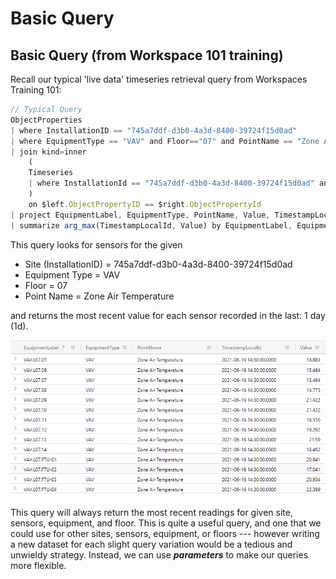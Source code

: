 # Basic Query

## Basic Query \(from Workspace 101 training\)

Recall our typical 'live data' timeseries retrieval query from Workspaces Training 101:

```javascript
// Typical Query
ObjectProperties
| where InstallationID == "745a7ddf-d3b0-4a3d-8400-39724f15d0ad"
| where EquipmentType == "VAV" and Floor=="07" and PointName == "Zone Air Temperature"
| join kind=inner
    (
    Timeseries
    | where InstallationId == "745a7ddf-d3b0-4a3d-8400-39724f15d0ad" and Timestamp >= ago(1d)
    )
    on $left.ObjectPropertyID == $right.ObjectPropertyId
| project EquipmentLabel, EquipmentType, PointName, Value, TimestampLocalId
| summarize arg_max(TimestampLocalId, Value) by EquipmentLabel, EquipmentType, PointName
```

This query looks for sensors for the given

* Site \(InstallationID\) = 745a7ddf-d3b0-4a3d-8400-39724f15d0ad
* Equipment Type = VAV
* Floor = 07
* Point Name = Zone Air Temperature

and returns the most recent value for each sensor recorded in the last: 1 day \(1d\).

![](../.gitbook/assets/image%20%2813%29.png)

This query will always return the most recent readings for given site, sensors, equipment, and floor. This is quite a useful query, and one that we could use for other sites, sensors, equipment, or floors  ---  however writing a new dataset for each slight query variation would be a tedious and unwieldy strategy. Instead, we can use _**parameters**_ to make our queries more flexible.


